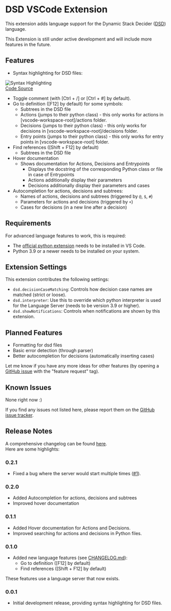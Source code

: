 # DSD VSCode Extension

This extension adds language support for the Dynamic Stack Decider ([DSD](https://github.com/bit-bots/dynamic_stack_decider)) language.

This Extension is still under active development and will include more features in the future.

## Features

- Syntax highlighting for DSD files:

![Syntax Highlighting](./images/syntax_highlighting-3.png) <br>
[Code Source](https://github.com/bit-bots/bitbots_behavior/blob/master/bitbots_body_behavior/bitbots_body_behavior/minimal.dsd)

- Toggle comment (with \[Ctrl + /\] or \[Ctrl + #\] by default).
- Go to definition (\[F12\] by default) for some symbols:
  - Subtrees in the DSD file
  - Actions (jumps to their python class) - this only works for actions in [vscode-workspace-root]/actions folder.
  - Decisions (jumps to their python class) - this only works for decisions in [vscode-workspace-root]/decisions folder.
  - Entry points (jumps to their python class) - this only works for entry points in [vscode-workspace-root] folder.
- Find references (\[Shift + F12\] by default)
  - Subtrees in the DSD file
- Hover documentation
  - Shows documentation for Actions, Decisions and Entrypoints
    - Displays the docstring of the corresponding Python class or file in case of Entrypoints
    - Actions additionally display their parameters
    - Decisions additionally display their parameters and cases
- Autocompletion for actions, decisions and subtrees:
  - Names of actions, decisions and subtrees (triggered by  `@`, `$`, `#`)
  - Parameters for actions and decisions (triggered by `+`)
  - Cases for decisions (in a new line after a decision)

## Requirements

For advanced language features to work, this is required:
- The [official python extension](https://marketplace.visualstudio.com/items?itemName=ms-python.python) needs to be installed in VS Code.
- Python 3.9 or a newer needs to be installed on your system.

## Extension Settings

This extension contributes the following settings:

* `dsd.decisionCaseMatching`: Controls how decision case names are matched (strict or loose).
* `dsd.interpreter`: Use this to override which python interpreter is used for the Language Server (needs to be version 3.9 or higher).
* `dsd.showNotifications`: Controls when notifications are shown by this extension.

## Planned Features

- Formatting for dsd files
- Basic error detection (through parser)
- Better autocompletion for decisions (automatically inserting cases)

Let me know if you have any more ideas for other features (by opening a [GitHub issue](https://github.com/Mastermori/vscode-dsd/issues) with the "feature request" tag).

## Known Issues

None right now :)

If you find any issues not listed here, please report them on the [GitHub issue tracker](https://github.com/Mastermori/vscode-dsd/issues).

## Release Notes

A comprehensive changelog can be found [here](./CHANGELOG.md). \
Here are some highlights:

### 0.2.1

- Fixed a bug where the server would start multiple times ([#1](https://github.com/moritz-junge/vscode-dsd/issues/1)).

### 0.2.0

- Added Autocompletion for actions, decisions and subtrees
- Improved hover documentation

### 0.1.1

- Added Hover documentation for Actions and Decisions.
- Improved searching for actions and decisions in Python files.

### 0.1.0

- Added new language features (see [CHANGELOG.md](./CHANGELOG.md)):
  - Go to definition (\[F12\] by default)
  - Find references (\[Shift + F12\] by default)

These features use a language server that now exists.

### 0.0.1

- Initial development release, providing syntax highlighting for DSD files.
